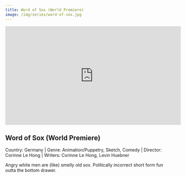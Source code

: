 ```yaml
---
title: Word of Sox (World Premiere)
image: /img/series/word-of-sox.jpg
---
```


<iframe width="560" height="315" src="https://www.youtube.com/embed/rzqfiDrITKk" frameborder="0" allow="accelerometer; autoplay; encrypted-media; gyroscope; picture-in-picture" allowfullscreen></iframe>

## Word of Sox (World Premiere)

Country: Germany | Genre: Animation/Puppetry, Sketch, Comedy | Director: Corinne Le Hong | Writers: Corinne Le Hong, Levin Huebner

Angry white men are (like) smelly old sox. Politically incorrect short form fun outta the bottom drawer.

